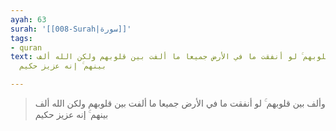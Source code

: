 ```yaml
---
ayah: 63
surah: '[[008-Surah|سورة]]'
tags:
- quran
text: وألف بين قلوبهم ۚ لو أنفقت ما في الأرض جميعا ما ألفت بين قلوبهم ولكن الله ألف
  بينهم ۚ إنه عزيز حكيم

---
```

> وألف بين قلوبهم ۚ لو أنفقت ما في الأرض جميعا ما ألفت بين قلوبهم ولكن الله ألف بينهم ۚ إنه عزيز حكيم

